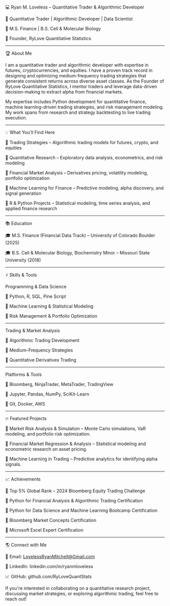 💻 Ryan M. Loveless – Quantitative Trader & Algorithmic Developer

🚀 Quantitative Trader | Algorithmic Developer | Data Scientist

🔬 M.S. Finance | B.S. Cell & Molecular Biology

📍 Founder, RyLove Quantitative Statistics

---

🏆 About Me

I am a quantitative trader and algorithmic developer with expertise in futures, cryptocurrencies, and equities. I have a proven track record in designing and optimizing medium-frequency trading strategies that generate consistent returns across diverse asset classes. As the Founder of RyLove Quantitative Statistics, I mentor traders and leverage data-driven decision-making to extract alpha from financial markets.

My expertise includes Python development for quantitative finance, machine learning-driven trading strategies, and risk management modeling. My work spans from research and strategy backtesting to live trading execution.

---

💡 What You'll Find Here

🔹 Trading Strategies – Algorithmic trading models for futures, crypto, and equities

🔹 Quantitative Research – Exploratory data analysis, econometrics, and risk modeling

🔹 Financial Market Analysis – Derivatives pricing, volatility modeling, portfolio optimization

🔹 Machine Learning for Finance – Predictive modeling, alpha discovery, and signal generation

🔹 R & Python Projects – Statistical modeling, time series analysis, and applied finance research

---
📚 Education

🎓 M.S. Finance (Financial Data Track) – University of Colorado Boulder (2025)

🎓 B.S. Cell & Molecular Biology, Biochemistry Minor – Missouri State University (2018)

---
⚡ Skills & Tools

Programming & Data Science

📌 Python, R, SQL, Pine Script

📌 Machine Learning & Statistical Modeling

📌 Risk Management & Portfolio Optimization

---
Trading & Market Analysis

📌 Algorithmic Trading Development

📌 Medium-Frequency Strategies

📌 Quantitative Derivatives Trading

---
Platforms & Tools

📌 Bloomberg, NinjaTrader, MetaTrader, TradingView

📌 Jupyter, Pandas, NumPy, SciKit-Learn

📌 Git, Docker, AWS

---
🔥 Featured Projects

📌 Market Risk Analysis & Simulation – Monte Carlo simulations, VaR modeling, and portfolio risk optimization.

📌 Financial Market Regression & Analysis – Statistical modeling and econometric research on asset pricing.

📌 Machine Learning in Trading – Predictive analytics for identifying alpha signals.

---
📈 Achievements

🏅 Top 5% Global Rank – 2024 Bloomberg Equity Trading Challenge

🏅 Python for Financial Analysis & Algorithmic Trading Certification

🏅 Python for Data Science and Machine Learning Bootcamp Certification

🏅 Bloomberg Market Concepts Certification

🏅 Microsoft Excel Expert Certification

---
🌎 Connect with Me

📧 Email: LovelessRyanMitchell@Gmail.com

💼 LinkedIn: linkedin.com/in/ryanmloveless

📈 GitHub: github.com/RyLoveQuantStats


If you're interested in collaborating on a quantitative research project, discussing market strategies, or exploring algorithmic trading, feel free to reach out!

